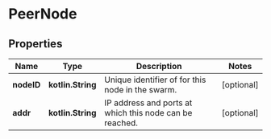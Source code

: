 # PeerNode

## Properties

| Name       | Type              | Description                                             | Notes      |
|------------|-------------------|---------------------------------------------------------|------------|
| **nodeID** | **kotlin.String** | Unique identifier of for this node in the swarm.        | [optional] |
| **addr**   | **kotlin.String** | IP address and ports at which this node can be reached. | [optional] |



